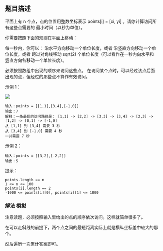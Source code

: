 ## 题目描述
平面上有 n 个点，点的位置用整数坐标表示 points[i] = [xi, yi] 。请你计算访问所有这些点需要的 最小时间（以秒为单位）。

你需要按照下面的规则在平面上移动：

每一秒内，你可以：
沿水平方向移动一个单位长度，或者
沿竖直方向移动一个单位长度，或者
跨过对角线移动 sqrt(2) 个单位长度（可以看作在一秒内向水平和竖直方向各移动一个单位长度）。

必须按照数组中出现的顺序来访问这些点。
在访问某个点时，可以经过该点后面出现的点，但经过的那些点不算作有效访问。

示例 1：

![](https://assets.leetcode-cn.com/aliyun-lc-upload/uploads/2019/11/24/1626_example_1.png)
```
输入：points = [[1,1],[3,4],[-1,0]]
输出：7
解释：一条最佳的访问路径是： [1,1] -> [2,2] -> [3,3] -> [3,4] -> [2,3] -> [1,2] -> [0,1] -> [-1,0]   
从 [1,1] 到 [3,4] 需要 3 秒 
从 [3,4] 到 [-1,0] 需要 4 秒
一共需要 7 秒
```
示例 2：
```
输入：points = [[3,2],[-2,2]]
输出：5
```

提示：
```
points.length == n
1 <= n <= 100
points[i].length == 2
-1000 <= points[i][0], points[i][1] <= 1000
```

### 解法 模拟
注意读题，必须按照输入里给出的点的顺序依次访问。这样就简单很多了。

在可以走斜线的前提下，两个点之间的最短距离实际上就是横纵坐标差中较大的那个。

然后遍历一次累计答案即可。